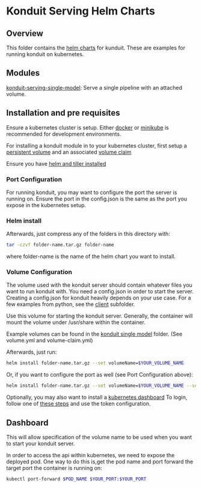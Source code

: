 # Konduit Serving Helm Charts

## Overview

This folder contains the [helm charts](https://helm.sh/docs/developing_charts/)
for kunduit. These are examples for running konduit on kubernetes.

## Modules

[konduit-serving-single-model](./konduit-serving-single-model): Serve a single pipeline with an attached volume.

## Installation and pre requisites

Ensure a kubernetes cluster is setup. Either [docker](https://docs.docker.com/docker-for-windows/kubernetes/) or [minikube](https://kubernetes.io/docs/setup/learning-environment/minikube/) is recommended
for development environments.

For installing a konduit module in to your kubernetes cluster, first setup a
[persistent volume](https://kubernetes.io/docs/concepts/storage/persistent-volumes/)
and an associated [volume claim](https://kubernetes.io/docs/tasks/configure-pod-container/configure-persistent-volume-storage/)

Ensure you have [helm and tiller installed](https://helm.sh/docs/using_helm/)

### Port Configuration

For running konduit, you may want to configure the port the server is running on.
Ensure the port in the config.json is the same as the port you expose in the kubernetes
setup.

### Helm install

Afterwards, just compress any of the folders in this directory with:

```bash
tar -czvf folder-name.tar.gz folder-name
```

where folder-name is the name of the helm chart you want to install.

### Volume Configuration

The volume used with the konduit server should contain whatever files you want to run konduit with.
You need a config.json in order to start the server. Creating a config.json
for konduit heavily depends on your use case. For a few examples from python,
see the [client](./client) subfolder.

Use this volume for starting the konduit server. Generally, the container will
mount the volume under /usr/share within the container.

Example volumes can be found in the [konduit single model](./konduit-serving-single-model)
folder. (See volume.yml and volume-claim.yml)

Afterwards, just run:

```bash
helm install folder-name.tar.gz --set volumeName=$YOUR_VOLUME_NAME
```

Or, if you want to configure the port as well (see Port Configuration above):

```bash
helm install folder-name.tar.gz --set volumeName=$YOUR_VOLUME_NAME --set service.port=$YOUR_PORT
```

Optionally, you may also want to install a [kubernetes dashboard](https://kubernetes.io/docs/tasks/access-application-cluster/web-ui-dashboard/)
To login, follow one of [these steps](https://stackoverflow.com/questions/46664104/how-to-sign-in-kubernetes-dashboard)
and use the token configuration.

## Dashboard

This will allow specification of the volume name to be used when you want to start your konduit server.

In order to access the api within kubernetes, we need to expose the deployed pod.
One way to do this is,get the pod name and port forward the target port the container is running on:

```bash
kubectl port-forward $POD_NAME $YOUR_PORT:$YOUR_PORT
```
